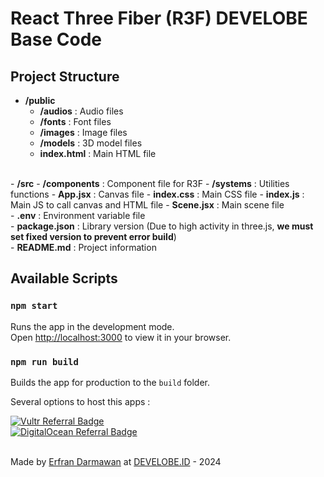 # React Three Fiber (R3F) DEVELOBE Base Code

## Project Structure
- <b>/public</b>
  - <b>/audios</b> : Audio files
  - <b>/fonts</b> : Font files
  - <b>/images</b> : Image files
  - <b>/models</b> : 3D model files
  - <b>index.html</b> : Main HTML file
<br>
- <b>/src</b>
  - <b>/components</b> : Component file for R3F
  - <b>/systems</b> : Utilities functions
  - <b>App.jsx</b> : Canvas file
  - <b>index.css</b> : Main CSS file
  - <b>index.js</b> : Main JS to call canvas and HTML file
  - <b>Scene.jsx</b> : Main scene file
<br>
- <b>.env</b> : Environment variable file
<br>
- <b>package.json</b> : Library version (Due to high activity in three.js, <b>we must set fixed version to prevent error build</b>)
<br>
- <b>README.md</b> : Project information

## Available Scripts

### `npm start`

Runs the app in the development mode.\
Open [http://localhost:3000](http://localhost:3000) to view it in your browser.

### `npm run build`

Builds the app for production to the `build` folder.

Several options to host this apps :

[![Vultr Referral Badge](https://www.vultr.com/media/logo_onwhite.png)](https://www.vultr.com/?ref=9260837)
<br>
[![DigitalOcean Referral Badge](https://web-platforms.sfo2.cdn.digitaloceanspaces.com/WWW/Badge%201.svg)](https://www.digitalocean.com/?refcode=199d1d7b5b0d&utm_campaign=Referral_Invite&utm_medium=Referral_Program&utm_source=badge)

<br>
Made by <a href="https://instagram.com/erfrandarmawan/" target="_blank">Erfran Darmawan</a> at <a href="https://develobe.id" target="_blank">DEVELOBE.ID</a> - 2024